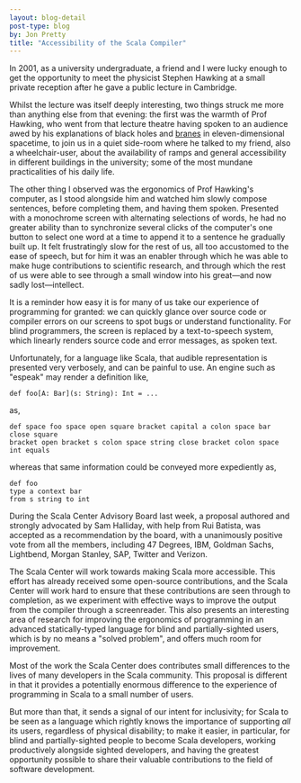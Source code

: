 ```yaml
---
layout: blog-detail
post-type: blog
by: Jon Pretty
title: "Accessibility of the Scala Compiler"
---
```


In 2001, as a university undergraduate, a friend and I were lucky enough to get
the opportunity to meet the physicist Stephen Hawking at a small private
reception after he gave a public lecture in Cambridge.

Whilst the lecture was itself deeply interesting, two things struck me more
than anything else from that evening: the first was the warmth of Prof Hawking,
who went from that lecture theatre having spoken to an audience awed by his
explanations of black holes and
[branes](https://en.wikipedia.org/wiki/Brane_cosmology) in eleven-dimensional
spacetime, to join us in a quiet side-room where he talked to my friend, also a
wheelchair-user, about the availability of ramps and general accessibility in
different buildings in the university; some of the most mundane practicalities
of his daily life.

The other thing I observed was the ergonomics of Prof Hawking's computer, as I
stood alongside him and watched him slowly compose sentences, before completing
them, and having them spoken. Presented with a monochrome screen with
alternating selections of words, he had no greater ability than to synchronize
several clicks of the computer's one button to select one word at a time to
append it to a sentence he gradually built up. It felt frustratingly slow for
the rest of us, all too accustomed to the ease of speech, but for him it was an
enabler through which he was able to make huge contributions to scientific
research, and through which the rest of us were able to see through a small
window into his great—and now sadly lost—intellect.


It is a reminder how easy it is for many of us take our experience of
programming for granted: we can quickly glance over source code or compiler
errors on our screens to spot bugs or understand functionality. For blind
programmers, the screen is replaced by a text-to-speech system, which linearly
renders source code and error messages, as spoken text.

Unfortunately, for a language like Scala, that audible representation is
presented very verbosely, and can be painful to use. An engine such as "espeak"
may render a definition like,
```
def foo[A: Bar](s: String): Int = ...
```
as,
```
def space foo space open square bracket capital a colon space bar close square
bracket open bracket s colon space string close bracket colon space int equals
```
whereas that same information could be conveyed more expediently as,
```
def foo
type a context bar
from s string to int
```

During the Scala Center Advisory Board last week, a proposal authored and
strongly advocated by Sam Halliday, with help from Rui Batista, was accepted as
a recommendation by the board, with a unanimously positive vote from all the
members, including 47 Degrees, IBM, Goldman Sachs, Lightbend, Morgan Stanley,
SAP, Twitter and Verizon.

The Scala Center will work towards making Scala more accessible. This effort
has already received some open-source contributions, and the Scala Center will
work hard to ensure that these contributions are seen through to completion, as
we experiment with effective ways to improve the output from the compiler
through a screenreader. This also presents an interesting area of research for
improving the ergonomics of programming in an advanced statically-typed
language for blind and partially-sighted users, which is by no means a "solved
problem", and offers much room for improvement.


Most of the work the Scala Center does contributes small differences to the
lives of many developers in the Scala community. This proposal is different in
that it provides a potentially enormous difference to the experience of
programming in Scala to a small number of users.

But more than that, it sends a signal of our intent for inclusivity; for Scala
to be seen as a language which rightly knows the importance of supporting *all*
its users, regardless of physical disability; to make it easier, in particular,
for blind and partially-sighted people to become Scala developers, working
productively alongside sighted developers, and having the greatest opportunity
possible to share their valuable contributions to the field of software
development.




